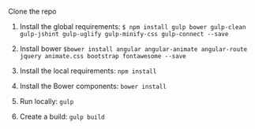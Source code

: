 Clone the repo
1. Install the global requirements: `$ npm install gulp bower gulp-clean gulp-jshint gulp-uglify gulp-minify-css gulp-connect --save`

2. Install bower `$bower install angular angular-animate angular-route jquery animate.css bootstrap fontawesome --save`

3. Install the local requirements: `npm install`

4. Install the Bower components: `bower install`

5. Run locally: `gulp`

6. Create a build: `gulp build`